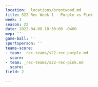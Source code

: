 ```yaml
---
location: _locations/brentwood.md
title: S22 Rec Week 1 - Purple vs Pink
week: 1
season: 22
date: 2022-04-08 18:30:00 -0400
mvp: ''
game-ball: ''
sportsperson: ''
teams-score:
- team: _rec-teams/s22-rec-purple.md
  score: 
- team: _rec-teams/s22-rec-pink.md
  score: 
field: 2

---
```

